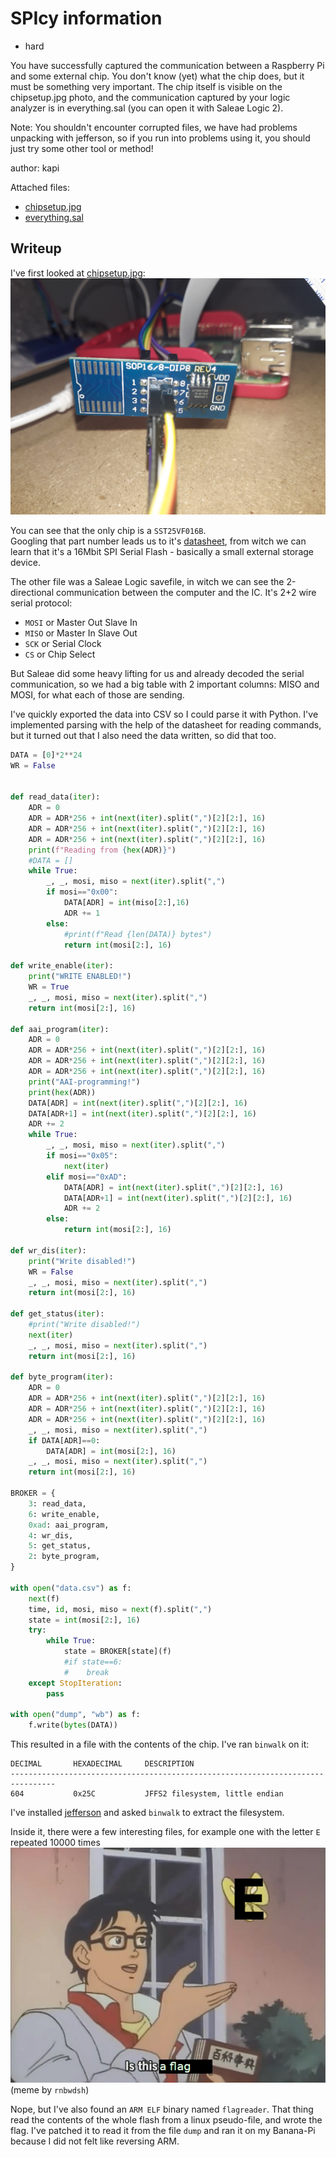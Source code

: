 # SPIcy information

- hard

You have successfully captured the communication between a Raspberry Pi and some external chip. You don't know (yet) what the chip does, but it must be something very important. The chip itself is visible on the chipsetup.jpg photo, and the communication captured by your logic analyzer is in everything.sal (you can open it with Saleae Logic 2).

Note: You shouldn't encounter corrupted files, we have had problems unpacking with jefferson, so if you run into problems using it, you should just try some other tool or method!

author: kapi

Attached files:
- [chipsetup.jpg](chipsetup.jpg)
- [everything.sal](everything.sal)

## Writeup

I've first looked at [chipsetup.jpg](chipsetup.jpg):
![chipsetup](chipsetup.jpg)

You can see that the only chip is a `SST25VF016B`.    
Googling that part number leads us to it's [datasheet](http://ww1.microchip.com/downloads/en/DeviceDoc/20005044C.pdf), from witch we can learn that it's a 16Mbit SPI Serial Flash - basically a small external storage device.

The other file was a Saleae Logic savefile, in witch we can see the 2-directional communication between the computer and the IC. It's 2+2 wire serial protocol:
- `MOSI` or Master Out Slave In
- `MISO` or Master In Slave Out
- `SCK` or Serial Clock
- `CS` or Chip Select

But Saleae did some heavy lifting for us and already decoded the serial communication, so we had a big table with 2 important columns: MISO and MOSI, for what each of those are sending.

I've quickly exported the data into CSV so I could parse it with Python. I've implemented parsing with the help of the datasheet for reading commands, but it turned out that I also need the data written, so did that too.
```python
DATA = [0]*2**24
WR = False


def read_data(iter):
    ADR = 0
    ADR = ADR*256 + int(next(iter).split(",")[2][2:], 16)
    ADR = ADR*256 + int(next(iter).split(",")[2][2:], 16)
    ADR = ADR*256 + int(next(iter).split(",")[2][2:], 16)
    print(f"Reading from {hex(ADR)}")
    #DATA = []
    while True:
        _, _, mosi, miso = next(iter).split(",")
        if mosi=="0x00":
            DATA[ADR] = int(miso[2:],16)
            ADR += 1
        else:
            #print(f"Read {len(DATA)} bytes")
            return int(mosi[2:], 16)

def write_enable(iter):
    print("WRITE ENABLED!")
    WR = True
    _, _, mosi, miso = next(iter).split(",")
    return int(mosi[2:], 16)

def aai_program(iter):
    ADR = 0
    ADR = ADR*256 + int(next(iter).split(",")[2][2:], 16)
    ADR = ADR*256 + int(next(iter).split(",")[2][2:], 16)
    ADR = ADR*256 + int(next(iter).split(",")[2][2:], 16)
    print("AAI-programming!")
    print(hex(ADR))
    DATA[ADR] = int(next(iter).split(",")[2][2:], 16)
    DATA[ADR+1] = int(next(iter).split(",")[2][2:], 16)
    ADR += 2
    while True:
        _, _, mosi, miso = next(iter).split(",")
        if mosi=="0x05":
            next(iter)
        elif mosi=="0xAD":
            DATA[ADR] = int(next(iter).split(",")[2][2:], 16)
            DATA[ADR+1] = int(next(iter).split(",")[2][2:], 16)
            ADR += 2
        else:
            return int(mosi[2:], 16)

def wr_dis(iter):
    print("Write disabled!")
    WR = False
    _, _, mosi, miso = next(iter).split(",")
    return int(mosi[2:], 16)

def get_status(iter):
    #print("Write disabled!")
    next(iter)
    _, _, mosi, miso = next(iter).split(",")
    return int(mosi[2:], 16)

def byte_program(iter):
    ADR = 0
    ADR = ADR*256 + int(next(iter).split(",")[2][2:], 16)
    ADR = ADR*256 + int(next(iter).split(",")[2][2:], 16)
    ADR = ADR*256 + int(next(iter).split(",")[2][2:], 16)
    _, _, mosi, miso = next(iter).split(",")
    if DATA[ADR]==0:
        DATA[ADR] = int(mosi[2:], 16)
    _, _, mosi, miso = next(iter).split(",")
    return int(mosi[2:], 16)

BROKER = {
    3: read_data,
    6: write_enable,
    0xad: aai_program,
    4: wr_dis,
    5: get_status,
    2: byte_program,
}

with open("data.csv") as f:
    next(f)
    time, id, mosi, miso = next(f).split(",")
    state = int(mosi[2:], 16)
    try:
        while True:
            state = BROKER[state](f)
            #if state==6:
            #    break
    except StopIteration:
        pass

with open("dump", "wb") as f:
    f.write(bytes(DATA))
```

This resulted in a file with the contents of the chip. I've ran `binwalk` on it:
```
DECIMAL       HEXADECIMAL     DESCRIPTION
--------------------------------------------------------------------------------
604           0x25C           JFFS2 filesystem, little endian
```

I've installed [jefferson](https://github.com/sviehb/jefferson) and asked `binwalk` to extract the filesystem.

Inside it, there were a few interesting files, for example one with the letter `E` repeated 10000 times
![is_this_a_flag](e.png)
(meme by `rnbwdsh`)

Nope, but I've also found an `ARM ELF` binary named `flagreader`. That thing read the contents of the whole flash from a linux pseudo-file, and wrote the flag. I've patched it to read it from the file `dump` and ran it on my Banana-Pi because I did not felt like reversing ARM.
